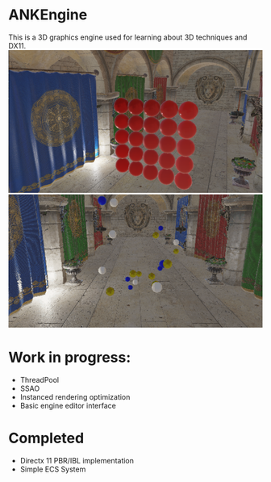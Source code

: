 # ANKEngine
This is a 3D graphics engine used for learning about 3D techniques and DX11.
![PBRIBL](Assets/Images/Showcase.png)
![ECS](Assets/Images/ECSShowcase.gif)
# Work in progress:
* ThreadPool
* SSAO
* Instanced rendering optimization
* Basic engine editor interface

# Completed
* Directx 11 PBR/IBL implementation
* Simple ECS System
